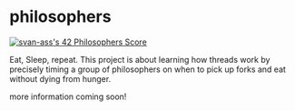 # philosophers

[![svan-ass's 42 Philosophers Score](https://badge42.vercel.app/api/v2/clfladlx3000608l58byc7e5w/project/2520202)](https://github.com/JaeSeoKim/badge42)

Eat, Sleep, repeat. This project is about learning how threads work by precisely timing a group of philosophers on when to pick up forks and eat without dying from hunger.

more information coming soon!

